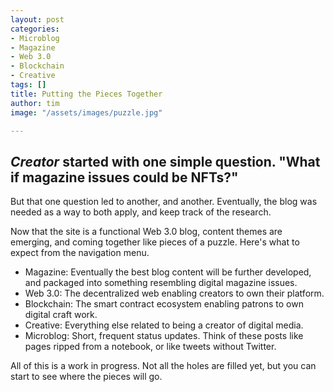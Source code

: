 ```yaml
---
layout: post
categories:
- Microblog
- Magazine
- Web 3.0
- Blockchain
- Creative
tags: []
title: Putting the Pieces Together
author: tim
image: "/assets/images/puzzle.jpg"

---
```

## _Creator_ started with one simple question. "What if magazine issues could be NFTs?" 

But that one question led to another, and another. Eventually, the blog was needed as a way to both apply, and keep track of the research.

Now that the site is a functional Web 3.0 blog, content themes are emerging, and coming together like pieces of a puzzle. Here's what to expect from the navigation menu.

* Magazine: Eventually the best blog content will be further developed, and packaged into something resembling digital magazine issues.
* Web 3.0: The decentralized web enabling creators to own their platform.
* Blockchain: The smart contract ecosystem enabling patrons to own digital craft work.
* Creative: Everything else related to being a creator of digital media.
* Microblog: Short, frequent status updates. Think of these posts like pages ripped from a notebook, or like tweets without Twitter.

All of this is a work in progress. Not all the holes are filled yet, but you can start to see where the pieces will go.